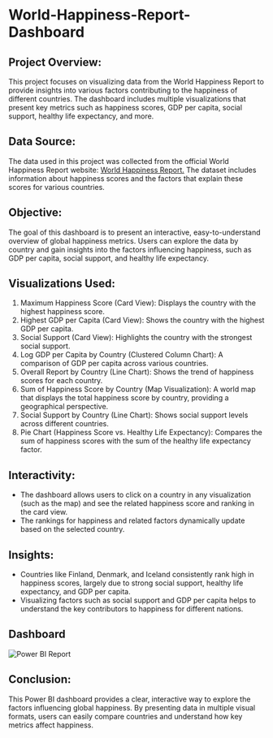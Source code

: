 # World-Happiness-Report-Dashboard
## Project Overview:
This project focuses on visualizing data from the World Happiness Report to provide insights into various factors contributing to the happiness of different countries. The dashboard includes multiple visualizations that present key metrics such as happiness scores, GDP per capita, social support, healthy life expectancy, and more.
## Data Source:
The data used in this project was collected from the official World Happiness Report website: <a href='https://worldhappiness.report/'> World Happiness Report.</a> The dataset includes information about happiness scores and the factors that explain these scores for various countries.
## Objective:
The goal of this dashboard is to present an interactive, easy-to-understand overview of global happiness metrics. Users can explore the data by country and gain insights into the factors influencing happiness, such as GDP per capita, social support, and healthy life expectancy.
## Visualizations Used:
1. Maximum Happiness Score (Card View): Displays the country with the highest happiness score.
2. Highest GDP per Capita (Card View): Shows the country with the highest GDP per capita.
3. Social Support (Card View): Highlights the country with the strongest social support.
4. Log GDP per Capita by Country (Clustered Column Chart): A comparison of GDP per capita across various countries.
5. Overall Report by Country (Line Chart): Shows the trend of happiness scores for each country.
6. Sum of Happiness Score by Country (Map Visualization): A world map that displays the total happiness score by country, providing a geographical perspective.
7. Social Support by Country (Line Chart): Shows social support levels across different countries.
8. Pie Chart (Happiness Score vs. Healthy Life Expectancy): Compares the sum of happiness scores with the sum of the healthy life expectancy factor.

## Interactivity:
- The dashboard allows users to click on a country in any visualization (such as the map) and see the related happiness score and ranking in the card view.
- The rankings for happiness and related factors dynamically update based on the selected country.
## Insights:
- Countries like Finland, Denmark, and Iceland consistently rank high in happiness scores, largely due to strong social support, healthy life expectancy, and GDP per capita.
- Visualizing factors such as social support and GDP per capita helps to understand the key contributors to happiness for different nations.
## Dashboard
![Power BI Report](https://github.com/user-attachments/assets/7869c74c-126b-43a1-96a5-e9107121e802)
## Conclusion:
This Power BI dashboard provides a clear, interactive way to explore the factors influencing global happiness. By presenting data in multiple visual formats, users can easily compare countries and understand how key metrics affect happiness.
